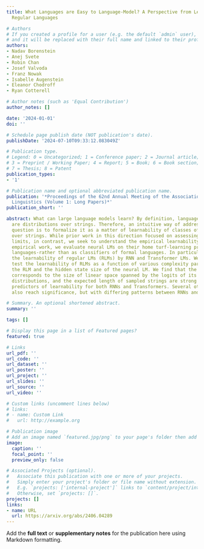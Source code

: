 ```yaml
---
title: What Languages are Easy to Language-Model? A Perspective from Learning Probabilistic
  Regular Languages

# Authors
# If you created a profile for a user (e.g. the default `admin` user), write the username (folder name) here
# and it will be replaced with their full name and linked to their profile.
authors:
- Nadav Borenstein
- Anej Svete
- Robin Chan
- Josef Valvoda
- Franz Nowak
- Isabelle Augenstein
- Eleanor Chodroff
- Ryan Cotterell

# Author notes (such as 'Equal Contribution')
author_notes: []

date: '2024-01-01'
doi: ''

# Schedule page publish date (NOT publication's date).
publishDate: '2024-07-10T09:33:12.083049Z'

# Publication type.
# Legend: 0 = Uncategorized; 1 = Conference paper; 2 = Journal article;
# 3 = Preprint / Working Paper; 4 = Report; 5 = Book; 6 = Book section;
# 7 = Thesis; 8 = Patent
publication_types:
- '1'

# Publication name and optional abbreviated publication name.
publication: '*Proceedings of the 62nd Annual Meeting of the Association for Computational
  Linguistics (Volume 1: Long Papers)*'
publication_short: ''

abstract: What can large language models learn? By definition, language models (LM)
  are distributions over strings. Therefore, an intuitive way of addressing the above
  question is to formalize it as a matter of learnability of classes of distributions
  over strings. While prior work in this direction focused on assessing the theoretical
  limits, in contrast, we seek to understand the empirical learnability. Unlike prior
  empirical work, we evaluate neural LMs on their home turf-learning probabilistic
  languages-rather than as classifiers of formal languages. In particular, we investigate
  the learnability of regular LMs (RLMs) by RNN and Transformer LMs. We empirically
  test the learnability of RLMs as a function of various complexity parameters of
  the RLM and the hidden state size of the neural LM. We find that the RLM rank, which
  corresponds to the size of linear space spanned by the logits of its conditional
  distributions, and the expected length of sampled strings are strong and significant
  predictors of learnability for both RNNs and Transformers. Several other predictors
  also reach significance, but with differing patterns between RNNs and Transformers.

# Summary. An optional shortened abstract.
summary: ''

tags: []

# Display this page in a list of Featured pages?
featured: true

# Links
url_pdf: ''
url_code: ''
url_dataset: ''
url_poster: ''
url_project: ''
url_slides: ''
url_source: ''
url_video: ''

# Custom links (uncomment lines below)
# links:
# - name: Custom Link
#   url: http://example.org

# Publication image
# Add an image named `featured.jpg/png` to your page's folder then add a caption below.
image:
  caption: ''
  focal_point: ''
  preview_only: false

# Associated Projects (optional).
#   Associate this publication with one or more of your projects.
#   Simply enter your project's folder or file name without extension.
#   E.g. `projects: ['internal-project']` links to `content/project/internal-project/index.md`.
#   Otherwise, set `projects: []`.
projects: []
links:
- name: URL
  url: https://arxiv.org/abs/2406.04289
---
```


Add the **full text** or **supplementary notes** for the publication here using Markdown formatting.
